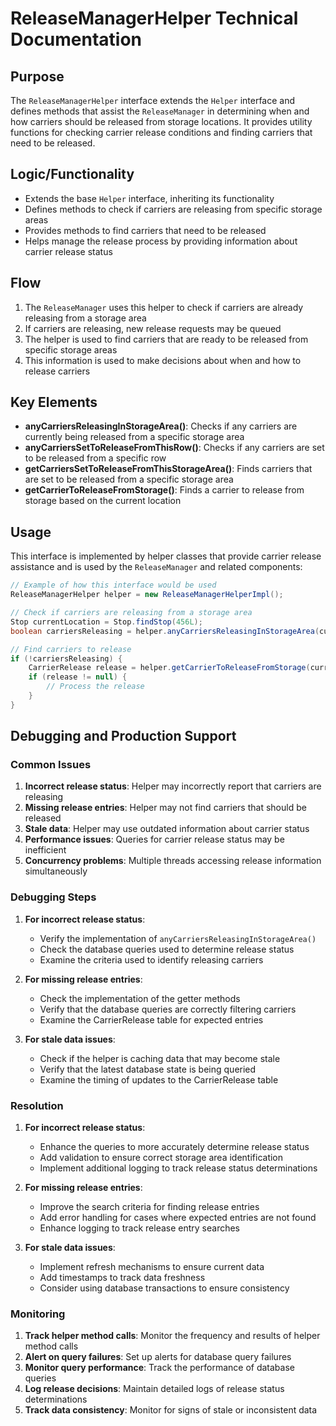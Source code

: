 # ReleaseManagerHelper Technical Documentation

## Purpose
The `ReleaseManagerHelper` interface extends the `Helper` interface and defines methods that assist the `ReleaseManager` in determining when and how carriers should be released from storage locations. It provides utility functions for checking carrier release conditions and finding carriers that need to be released.

## Logic/Functionality
- Extends the base `Helper` interface, inheriting its functionality
- Defines methods to check if carriers are releasing from specific storage areas
- Provides methods to find carriers that need to be released
- Helps manage the release process by providing information about carrier release status

## Flow
1. The `ReleaseManager` uses this helper to check if carriers are already releasing from a storage area
2. If carriers are releasing, new release requests may be queued
3. The helper is used to find carriers that are ready to be released from specific storage areas
4. This information is used to make decisions about when and how to release carriers

## Key Elements
- **anyCarriersReleasingInStorageArea()**: Checks if any carriers are currently being released from a specific storage area
- **anyCarriersSetToReleaseFromThisRow()**: Checks if any carriers are set to be released from a specific row
- **getCarriersSetToReleaseFromThisStorageArea()**: Finds carriers that are set to be released from a specific storage area
- **getCarrierToReleaseFromStorage()**: Finds a carrier to release from storage based on the current location

## Usage
This interface is implemented by helper classes that provide carrier release assistance and is used by the `ReleaseManager` and related components:

```java
// Example of how this interface would be used
ReleaseManagerHelper helper = new ReleaseManagerHelperImpl();

// Check if carriers are releasing from a storage area
Stop currentLocation = Stop.findStop(456L);
boolean carriersReleasing = helper.anyCarriersReleasingInStorageArea(currentLocation);

// Find carriers to release
if (!carriersReleasing) {
    CarrierRelease release = helper.getCarrierToReleaseFromStorage(currentLocation);
    if (release != null) {
        // Process the release
    }
}
```

## Debugging and Production Support

### Common Issues
1. **Incorrect release status**: Helper may incorrectly report that carriers are releasing
2. **Missing release entries**: Helper may not find carriers that should be released
3. **Stale data**: Helper may use outdated information about carrier status
4. **Performance issues**: Queries for carrier release status may be inefficient
5. **Concurrency problems**: Multiple threads accessing release information simultaneously

### Debugging Steps
1. **For incorrect release status**:
   - Verify the implementation of `anyCarriersReleasingInStorageArea()`
   - Check the database queries used to determine release status
   - Examine the criteria used to identify releasing carriers

2. **For missing release entries**:
   - Check the implementation of the getter methods
   - Verify that the database queries are correctly filtering carriers
   - Examine the CarrierRelease table for expected entries

3. **For stale data issues**:
   - Check if the helper is caching data that may become stale
   - Verify that the latest database state is being queried
   - Examine the timing of updates to the CarrierRelease table

### Resolution
1. **For incorrect release status**:
   - Enhance the queries to more accurately determine release status
   - Add validation to ensure correct storage area identification
   - Implement additional logging to track release status determinations

2. **For missing release entries**:
   - Improve the search criteria for finding release entries
   - Add error handling for cases where expected entries are not found
   - Enhance logging to track release entry searches

3. **For stale data issues**:
   - Implement refresh mechanisms to ensure current data
   - Add timestamps to track data freshness
   - Consider using database transactions to ensure consistency

### Monitoring
1. **Track helper method calls**: Monitor the frequency and results of helper method calls
2. **Alert on query failures**: Set up alerts for database query failures
3. **Monitor query performance**: Track the performance of database queries
4. **Log release decisions**: Maintain detailed logs of release status determinations
5. **Track data consistency**: Monitor for signs of stale or inconsistent data
